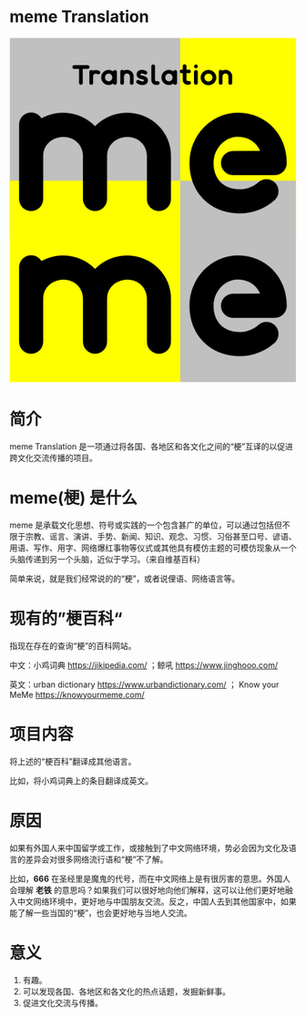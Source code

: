 # meme Translation

![logo](logo.png)

# 简介

meme Translation 是一项通过将各国、各地区和各文化之间的“梗”互译的以促进跨文化交流传播的项目。

# meme(梗) 是什么

meme 是承载文化思想、符号或实践的一个包含甚广的单位，可以通过包括但不限于宗教、谣言、演讲、手势、新闻、知识、观念、习惯、习俗甚至口号、谚语、用语、写作、用字、网络爆红事物等仪式或其他具有模仿主题的可模仿现象从一个头脑传递到另一个头脑，近似于学习。（来自维基百科）

简单来说，就是我们经常说的的“梗”，或者说俚语、网络语言等。

# 现有的”梗百科“

指现在存在的查询“梗”的百科网站。

中文：小鸡词典 https://jikipedia.com/ ；鲸吼 https://www.jinghooo.com/

英文：urban dictionary https://www.urbandictionary.com/  ； Know your MeMe https://knowyourmeme.com/

# 项目内容

将上述的“梗百科”翻译成其他语言。

比如，将小鸡词典上的条目翻译成英文。

# 原因

如果有外国人来中国留学或工作，或接触到了中文网络环境，势必会因为文化及语言的差异会对很多网络流行语和“梗”不了解。

比如，**666** 在圣经里是魔鬼的代号，而在中文网络上是有很厉害的意思。外国人会理解 **老铁** 的意思吗？如果我们可以很好地向他们解释，这可以让他们更好地融入中文网络环境中，更好地与中国朋友交流。反之，中国人去到其他国家中，如果能了解一些当国的“梗”，也会更好地与当地人交流。

# 意义

1. 有趣。
2. 可以发现各国、各地区和各文化的热点话题，发掘新鲜事。
3. 促进文化交流与传播。



